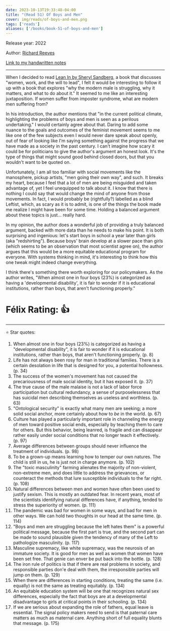 ```yaml
---
date: 2023-10-13T19:33:48-04:00
title: "(Read 51) Of Boys and Men"
cover: img/reads/of-boys-and-men.png
tags: ['reads']
aliases: ['/books/book-51-of-boys-and-men']
---
```


Release year: 2022

Author: [Richard Reeves](https://en.wikipedia.org/wiki/Richard_Reeves_(British_author))

[Link to my handwritten notes](https://drive.google.com/file/d/1cWeIFINiqpCLacXZIKx4L0kb0E3at5un/view?usp=drive_link)

---

When I decided to read [Lean In by Sheryl Sandberg](reads/read-50-lean-in/), a book that discusses "women, work, and the will to lead", I felt it would be interesting to follow it up with a book that explores "why the modern male is struggling, why it matters, and what to do about it." It seemed to me like an interesting juxtaposition. If women suffer from imposter syndrome, what are modern men suffering from?

In his introduction, the author mentions that "in the current political climate, highlighting the problems of boys and men is seen as a perilous undertaking." I would certainly agree about that. Daring to add some nuance to the goals and outcomes of the feminist movement seems to me like one of the few subjects even I would never dare speak about openly, out of fear of looking like I'm saying something against the progress that we have made as a society in the past century. I can't imagine how scary it could be for politicians to give the author's argument an honest look. It's the type of things that might sound good behind closed doors, but that you wouldn't want to be quoted on.

Unfortunately, I am all too familiar with social movements like the manosphere, pickup artists, "men going their own way", and such. It breaks my heart, because I feel that a lot of men are being misguided and taken advantage of, yet I feel unequipped to talk about it. I know that there is nothing I could say that would change the mind of anyone from those movements. In fact, I would probably be (rightfully?) labelled as a blind Leftist, which, as scary as it is to admit, is one of the things the book made me realize I might have been for some time. Holding a balanced argument about these topics is just... really hard.

In my opinion, the author does a wonderful job of providing a truly balanced argument, backed with more data than he needs to make his point. It is both surprising and ingenious: let's start boys in school a year later than girls (aka "redshirting"). Because boys' brain develop at a slower pace than girls (which seems to be an observation that most scientist agree on), the author argues that this would be a more equitable educational program for everyone. With systems thinking in mind, it's interesting to think how this one tweak might indeed change everything.

I think there's something there worth exploring for our policymakers. As the author writes, "When almost one in four boys (23%) is categorized as having a 'developmental disability', it is fair to wonder if it is educational institutions, rather than boys, that aren't functioning properly."

# Félix Rating: 👍

---

:star: Star quotes:

1. When almost one in four boys (23%) is categorized as having a
   "developmental disability", it is fair to wonder if it is educational
   institutions, rather than boys, that aren't functioning properly. (p.
   8)
2. Life has not always been rosy for man in traditional families. There
   is a certain desolation in life that is designed for you, a potential
   hollowness. (p. 34)
3. The success of the women's movement has not caused the precariousness
   of male social identity, but it has exposed it. (p. 37)
4. The true cause of the male malaise is not a lack of labor force participation but
   cultural redundancy, a sense of purposelessness that has suicidal men
   describing themselves as useless and worthless. (p. 63)
5. "Ontological security" is exactly what many men are seeking; a more
   solid social anchor, more certainly about how to *be* in the world.
   (p. 67)
6. Culture has played a particularly important role in channeling the
   energy of men toward positive social ends, especially by teaching
   them to care for others. But this behavior, being leanred, is fragile
   and can disappear rather easily under social conditions that no
   longer teach it effectively. (p. 97)
7. Average differences between groups should never influence the
   treatment of individuals. (p. 98)
8. To be a grown-up means learning how to temper our own natures. The
   child is still in us, he is just not in charge anymore. (p. 102)
9. The "toxic masculinity" farming alienates the majority of
   non-violent, non-extreme men, and does little to address the
   grievances, or counteract the methods that lure susceptible
   individuals to the far right. (p. 108)
10. Natural differences between men and women have often been used to
    justify sexism. This is mostly an outdated fear. In recent years,
    most of the scientists identifying natural differences have, if
    anything, tended to stress the superiority of women. (p. 111)
11. The pandemic was bad for women in some ways, and bad for men in
    other ways. We can hold two thoughts in our head at the same time.
    (p. 114)
12. "Boys and men are struggling because the left hates them" is a
    powerful political message, because the first part is true, and the
    second part can be made to sound plausible given the tendency of
    many of the Left to pathologize masculinity. (p. 117)
13. Masculine supremacy, like white supremacy, was the neurosis of an
    immature society. It is good for men as well as women that women
    have been set free. That genie can enver be put back into the
    bottle. (p. 128)
14. The iron rule of politics is that if there are real problems in
    society, and responsible parties don'e deal with them, the
    irresponsible parties will jump on them. (p. 129)
15. When there are differences in starting conditions, treating the same
    (i.e. equally) is not the same as treating equitably. (p. 134)
16. An equitable education system will be one that recognizes natural
    sex differences, especially the fact that boys are at a
    developmental disadvantage to girls at critical points in their
    schooling. (p. 134)
17. If we are serious about expanding the role of fathers, equal leave
    is essential. The signal policy makers need to send is that paternal
    care matters as much as maternal care. Anything short of full
    equality blunts that message. (p. 175)

